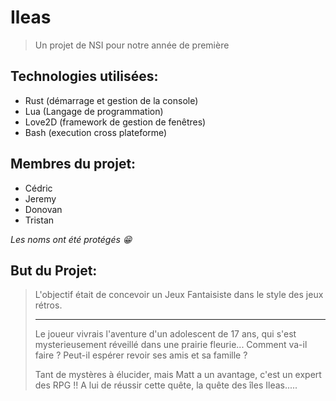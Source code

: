 # Ileas

> Un projet de NSI pour notre année de première

## Technologies utilisées:
- Rust (démarrage et gestion de la console)
- Lua (Langage de programmation)
- Love2D (framework de gestion de fenêtres)
- Bash (execution cross plateforme)

## Membres du projet:
- Cédric
- Jeremy
- Donovan
- Tristan

*Les noms ont été protégés 😁*

## But du Projet:
> L'objectif était de concevoir un Jeux Fantaisiste dans le style des jeux rétros.
> ** **
> Le joueur vivrais l'aventure d'un adolescent de 17 ans, qui s'est mysterieusement réveillé dans une prairie fleurie... Comment va-il faire ? Peut-il espérer revoir ses amis et sa famille ?
> 
> Tant de mystères à élucider, mais Matt a un avantage, c'est un expert des RPG !! A lui de réussir cette quête, la quête des îles Ileas.....
